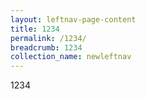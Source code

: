 ```yaml
---
layout: leftnav-page-content
title: 1234
permalink: /1234/
breadcrumb: 1234
collection_name: newleftnav
---
```


1234
